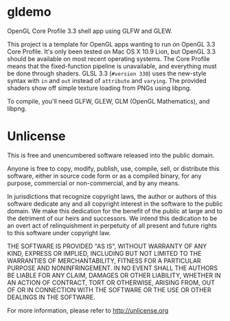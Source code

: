gldemo
======

OpenGL Core Profile 3.3 shell app using GLFW and GLEW.

This project is a template for OpenGL apps wanting to run on OpenGL 3.3 Core Profile.
It's only been tested on Mac OS X 10.9 Lion, but OpenGL 3.3 should be available on most recent operating systems.
The Core Profile means that the fixed-function pipeline is unavailable, and everything must be done through shaders.
GLSL 3.3 (`#version 330`) uses the new-style syntax with `in` and `out` instead of `attribute` and `varying`.
The provided shaders show off simple texture loading from PNGs using libpng.

To compile, you'll need GLFW, GLEW, GLM (OpenGL Mathematics), and libpng.

Unlicense
=========
This is free and unencumbered software released into the public domain.

Anyone is free to copy, modify, publish, use, compile, sell, or
distribute this software, either in source code form or as a compiled
binary, for any purpose, commercial or non-commercial, and by any
means.

In jurisdictions that recognize copyright laws, the author or authors
of this software dedicate any and all copyright interest in the
software to the public domain. We make this dedication for the benefit
of the public at large and to the detriment of our heirs and
successors. We intend this dedication to be an overt act of
relinquishment in perpetuity of all present and future rights to this
software under copyright law.

THE SOFTWARE IS PROVIDED "AS IS", WITHOUT WARRANTY OF ANY KIND,
EXPRESS OR IMPLIED, INCLUDING BUT NOT LIMITED TO THE WARRANTIES OF
MERCHANTABILITY, FITNESS FOR A PARTICULAR PURPOSE AND NONINFRINGEMENT.
IN NO EVENT SHALL THE AUTHORS BE LIABLE FOR ANY CLAIM, DAMAGES OR
OTHER LIABILITY, WHETHER IN AN ACTION OF CONTRACT, TORT OR OTHERWISE,
ARISING FROM, OUT OF OR IN CONNECTION WITH THE SOFTWARE OR THE USE OR
OTHER DEALINGS IN THE SOFTWARE.

For more information, please refer to <http://unlicense.org>
